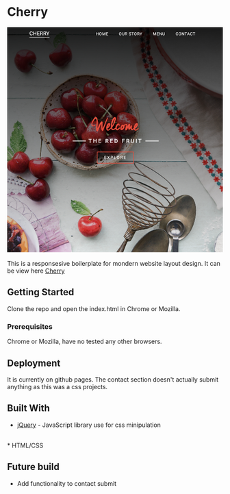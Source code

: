 


# Cherry

![ScreenShot](https://github.com/jixuni/Cherry/blob/master/images/screenshot.png)

This is a responsesive boilerplate for mondern website layout design. It can be view here [Cherry](https://jixuni.github.io/Cherry/index.html)

## Getting Started

Clone the repo and open the index.html in Chrome or Mozilla.

### Prerequisites

Chrome or Mozilla, have no tested any other browsers.

## Deployment

It is currently on github pages. The contact section doesn't actually submit anything as this was a css projects. 

## Built With

* [jQuery](https://jquery.com/) - JavaScript library use for css minipulation
<br>
* HTML/CSS 


## Future build
- Add functionality to contact submit


